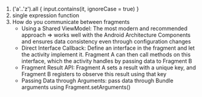 1. ('a'..'z').all { input.contains(it, ignoreCase = true) }
2. single expression function
3. How do you communicate between fragments
    - Using a Shared ViewModel: The most modern and recommended approach
    => works well with the Android Architecture Components and ensures data consistency even through configuration changes
    - Direct Interface Callback:
    Define an interface in the fragment and let the activity implement it. Fragment A can then
    call methods on this interface, which the activity handles by passing data to Fragment B
    - Fragment Result API:
    Fragment A sets a result with a unique key, and Fragment B registers to observe this
    result using that key
    - Passing Data through Arguments: pass data through Bundle arguments using Fragment.setArguments()
